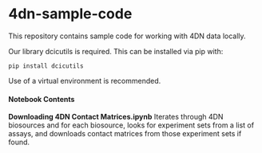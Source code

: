 # 4dn-sample-code

This repository contains sample code for working with 4DN data locally.

Our library dcicutils is required. This can be installed via pip with:

```console
pip install dcicutils
```

Use of a virtual environment is recommended.


#### Notebook Contents

**Downloading 4DN Contact Matrices.ipynb**
Iterates through 4DN biosources and for each biosource, looks for experiment sets from a list of assays,
and downloads contact matrices from those experiment sets if found.
